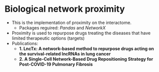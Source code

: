 # Biological network proximity
*  This is the implementation of proximity on the interactome.
   *  Packages reguired: *Pandas* and *NetworkX*   
*  Proximity is used to repurpose drugs treating the diseases that have limited therapeutic options (targets) 
*  Publications: 
   *  **1. LncTx: A network-based method to repurpose drugs acting on the survival-related lncRNAs in lung cancer**
   *  **2. A Single-Cell Network-Based Drug Repositioning Strategy for Post-COVID-19 Pulmonary Fibrosis** 
